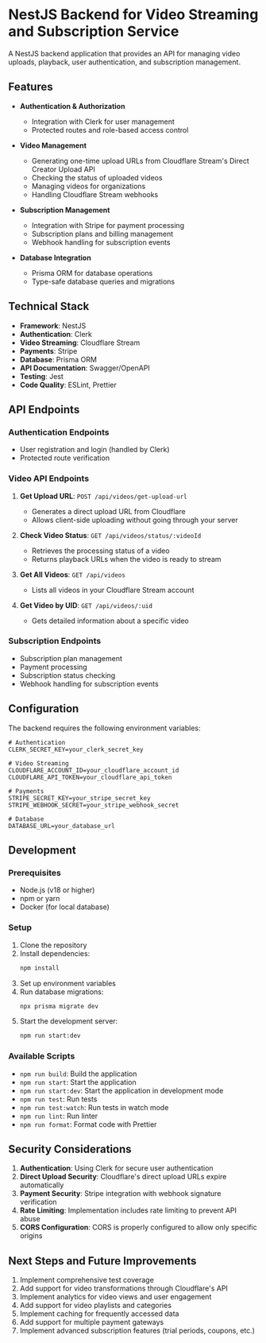 # NestJS Backend for Video Streaming and Subscription Service

A NestJS backend application that provides an API for managing video uploads, playback, user authentication, and subscription management.

## Features

- **Authentication & Authorization**
  - Integration with Clerk for user management
  - Protected routes and role-based access control

- **Video Management**
  - Generating one-time upload URLs from Cloudflare Stream's Direct Creator Upload API
  - Checking the status of uploaded videos
  - Managing videos for organizations
  - Handling Cloudflare Stream webhooks

- **Subscription Management**
  - Integration with Stripe for payment processing
  - Subscription plans and billing management
  - Webhook handling for subscription events

- **Database Integration**
  - Prisma ORM for database operations
  - Type-safe database queries and migrations

## Technical Stack

- **Framework**: NestJS
- **Authentication**: Clerk
- **Video Streaming**: Cloudflare Stream
- **Payments**: Stripe
- **Database**: Prisma ORM
- **API Documentation**: Swagger/OpenAPI
- **Testing**: Jest
- **Code Quality**: ESLint, Prettier

## API Endpoints

### Authentication Endpoints
- User registration and login (handled by Clerk)
- Protected route verification

### Video API Endpoints
1. **Get Upload URL**: `POST /api/videos/get-upload-url`
   - Generates a direct upload URL from Cloudflare
   - Allows client-side uploading without going through your server

2. **Check Video Status**: `GET /api/videos/status/:videoId`
   - Retrieves the processing status of a video
   - Returns playback URLs when the video is ready to stream

3. **Get All Videos**: `GET /api/videos`
   - Lists all videos in your Cloudflare Stream account

4. **Get Video by UID**: `GET /api/videos/:uid`
   - Gets detailed information about a specific video

### Subscription Endpoints
- Subscription plan management
- Payment processing
- Subscription status checking
- Webhook handling for subscription events

## Configuration

The backend requires the following environment variables:

```
# Authentication
CLERK_SECRET_KEY=your_clerk_secret_key

# Video Streaming
CLOUDFLARE_ACCOUNT_ID=your_cloudflare_account_id
CLOUDFLARE_API_TOKEN=your_cloudflare_api_token

# Payments
STRIPE_SECRET_KEY=your_stripe_secret_key
STRIPE_WEBHOOK_SECRET=your_stripe_webhook_secret

# Database
DATABASE_URL=your_database_url
```

## Development

### Prerequisites
- Node.js (v18 or higher)
- npm or yarn
- Docker (for local database)

### Setup
1. Clone the repository
2. Install dependencies:
   ```bash
   npm install
   ```
3. Set up environment variables
4. Run database migrations:
   ```bash
   npx prisma migrate dev
   ```
5. Start the development server:
   ```bash
   npm run start:dev
   ```

### Available Scripts
- `npm run build`: Build the application
- `npm run start`: Start the application
- `npm run start:dev`: Start the application in development mode
- `npm run test`: Run tests
- `npm run test:watch`: Run tests in watch mode
- `npm run lint`: Run linter
- `npm run format`: Format code with Prettier

## Security Considerations

1. **Authentication**: Using Clerk for secure user authentication
2. **Direct Upload Security**: Cloudflare's direct upload URLs expire automatically
3. **Payment Security**: Stripe integration with webhook signature verification
4. **Rate Limiting**: Implementation includes rate limiting to prevent API abuse
5. **CORS Configuration**: CORS is properly configured to allow only specific origins

## Next Steps and Future Improvements

1. Implement comprehensive test coverage
2. Add support for video transformations through Cloudflare's API
3. Implement analytics for video views and user engagement
4. Add support for video playlists and categories
5. Implement caching for frequently accessed data
6. Add support for multiple payment gateways
7. Implement advanced subscription features (trial periods, coupons, etc.)
